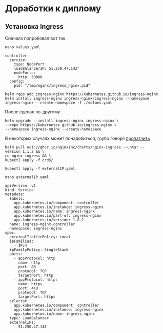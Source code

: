# Доработки к диплому

## Установка Ingress 
Сначала попробовал вот так
```
nano values.yaml

controller:
  service:
    type: NodePort
    loadBalancerIP: 51.250.47.143"
    nodePorts:
      http: 30080
  config:
    pid: "/tmp/nginx/ingress_nginx.pid"
```

```
helm repo add ingress-nginx https://kubernetes.github.io/ingress-nginx
helm install ingress-nginx ingress-nginx/ingress-nginx --namespace ingress-nginx --create-namespace -f ./values.yaml
```
После сделал по-другому
```
helm upgrade --install ingress-nginx ingress-nginx \
--repo https://kubernetes.github.io/ingress-nginx \
--namespace ingress-nginx --create-namespace
```
В некоторых случаях может понадобиться, грубо говоря [пропатчить](https://docs.nginx.com/nginx-ingress-controller/installation/installing-nic/installation-with-helm/)
```
helm pull oci://ghcr.io/nginxinc/charts/nginx-ingress --untar --version 1.1.2 && \
cd nginx-ingress && \
kubectl apply -f crds/
```
```
kubectl apply -f externalIP.yaml

nano externalIP.yaml

apiVersion: v1
kind: Service
metadata:
  labels:
    app.kubernetes.io/component: controller
    app.kubernetes.io/instance: ingress-nginx
    app.kubernetes.io/name: ingress-nginx
    app.kubernetes.io/part-of: ingress-nginx
    app.kubernetes.io/version: 1.8.2
  name: ingress-nginx-controller
  namespace: ingress-nginx
spec:
  externalTrafficPolicy: Local
  ipFamilies:
    - IPv4
  ipFamilyPolicy: SingleStack
  ports:
    - appProtocol: http
      name: http
      port: 80
      protocol: TCP
      targetPort: http
    - appProtocol: https
      name: https
      port: 443
      protocol: TCP
      targetPort: https
  selector:
    app.kubernetes.io/component: controller
    app.kubernetes.io/instance: ingress-nginx
    app.kubernetes.io/name: ingress-nginx
  type: LoadBalancer
  externalIPs:
    - 51.250.47.143
```
                             
                                                                  
